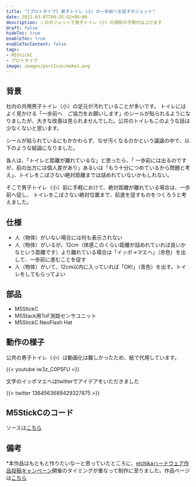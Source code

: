 ```yaml
---
title: "[プロトタイプ] 男子トイレ（小）の一歩前へを促すガジェット"
date: 2021-03-07T09:35:52+09:00
description: このガジェットで男子トイレ（小）の掃除の手間がはぶけます
draft: false
hideToc: true
enableToc: true
enableTocContent: false
tags:
- M5StickC
- プロトタイプ
image: images/postIcon/make1.png
---
```


## 背景

社内の共用男子トイレ（小）の足元が汚れていることが多いです。
トイレにはよく見かける「一歩前へ　ご協力をお願いします」のシールが貼られるようになりましたが、大きな改善は見られませんでした。公共のトイレもこのような話は少なくないと思います。

シールが貼られているにもかかわらず、なぜ汚くなるのかという議論の中で、以下のような結論になりました。

各人は、「トイレと距離が離れているな」と思ったら、「 一歩前には出るのですが、前の出方には個人差があり」あるいは「もう十分につめているから問題と考え」、トイレをこぼさない絶対距離までは詰めれていないかもしれない。

そこで男子トイレ（小）前に手軽におけて、絶対距離が離れている場合は、一歩前へ促し、
トイレをこぼさない絶対位置まで、前進を促すものをつくろうと考えました。

## 仕様

* 人（物体）がいない場合には何も表示されない
* 人（物体）がいるが、12cm（体感このくらい距離が詰めれていれば良いかなという距離です）より離れている場合は「イッポ→マエヘ」（赤色）を出して、一歩前に進むことを促す
* 人（物体）がいて、12cm以内に入っていれば「OK!」（青色）を出す。トイレをしてもらってよい

## 部品

* M5StickC
* M5Stack用ToF測距センサユニット
* M5StickC NeoFlash Hat

## 動作の様子

公共の男子トイレ（小）は動画化は難しかったため、紙で代用しています。

{{< youtube iw3z_C0P5FU >}}

文字のイッポマエヘはtwitterでアイデアをいただきました

{{< twitter 1364563689429327875 >}}

## M5StickCのコード

ソースは[こちら](https://github.com/mametarou967/danshiToireShouGadget-/blob/main/toire/toire.ino)

## 備考

*本作品はもともと作りたいなーと思っていたところに、[elchikaハードウェア作品投稿キャンペーン](https://elchika.com/promotion/akihabara2021/)開催のタイミングが重なって制作に至りました。作品ページは[こちら](https://elchika.com/article/6f5a5f2d-d565-4dc4-b0e1-f771df5c03f3/)

